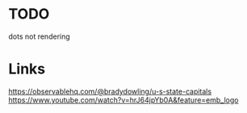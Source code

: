 # TODO
dots not rendering

# Links
https://observablehq.com/@bradydowling/u-s-state-capitals
https://www.youtube.com/watch?v=hrJ64jpYb0A&feature=emb_logo
